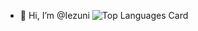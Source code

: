 - 👋 Hi, I’m @Iezuni
![Top Languages Card](https://github-readme-stats.vercel.app/api/top-langs/?username=Iezuni&layout=compact)

<!---
Iezuni/Iezuni is a ✨ special ✨ repository because its `README.md` (this file) appears on your GitHub profile.
You can click the Preview link to take a look at your changes.
--->
